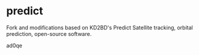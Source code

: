 # predict
Fork and modifications based on KD2BD's Predict Satellite tracking, orbital prediction, open-source software.

ad0qe

